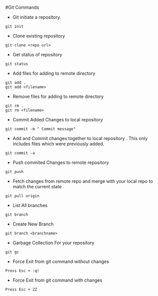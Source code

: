 #Git Commands

* Git initiate a repository.

```
git init
```
* Clone existing repository

```
git clone <repo url>
```
* Get status of repository
```
git status
```
* Add files for adding to remote directory

```
git add .
git add <filename>
```
* Remove files for adding to remote directory

```
git rm .
git rm <filename>
```
* Commit Added Changes to local repository
```
git commit -m " Commit message"
```
* Add and Commit changes together to local repository . This only includes files which were previously added.
```
git commit -a 
```
* Push commited Changes to remote repository
```
git push
```
* Fetch changes from remote repo and merge with your local repo to match the current state

```
git pull origin
```
* List All branches
```
git branch
```
* Create New Branch
```
git branch <branchname>
```
* Garbage Collection For your repository
```
git gc
```
* Force Exit from git command without changes
```
Press Esc + :q! 
```
* Force Exit from git command with changes
```
Press Esc + ZZ 
```
